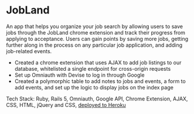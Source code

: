 # JobLand
An app that helps you organize your job search by allowing users to save jobs through the JobLand chrome extension and track their progress from applying to acceptance. Users can gain points by saving more jobs, getting further along in the process on any particular job application, and adding job-related events. 


* Created a chrome extension that uses AJAX to add job listings to our database, whitelisted a single endpoint for cross-origin requests
* Set up Omniauth with Devise to log in through Google 
* Created a polymorphic table to add notes to jobs and events, a form to add events, and set up the logic to display jobs on the index page


Tech Stack: Ruby, Rails 5, Omniauth, Google API, Chrome Extension, AJAX, CSS, HTML, jQuery and CSS, [deployed to Heroku](https://joblanddbc.herokuapp.com/)
